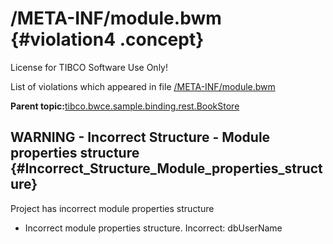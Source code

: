 # /META-INF/module.bwm {#violation4 .concept}

License for TIBCO Software Use Only!

List of violations which appeared in file [/META-INF/module.bwm](../../../projects/tibco.bwce.sample.binding.rest.BookStore/META-INF/module.bwm.md)

**Parent topic:**[tibco.bwce.sample.binding.rest.BookStore](../../../qa/projects/tibco.bwce.sample.binding.rest.BookStore.md)

## WARNING - Incorrect Structure - Module properties structure {#Incorrect_Structure_Module_properties_structure}

Project has incorrect module properties structure

-   Incorrect module properties structure. Incorrect: dbUserName

